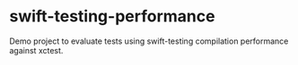 # swift-testing-performance
Demo project to evaluate tests using swift-testing compilation performance against xctest.
